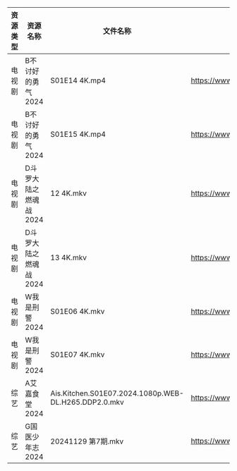 | 资源类型 | 资源名称          | 文件名称                                                 | 分享链接                                 | 更新时间                |
| ---- | ------------- | ---------------------------------------------------- | ------------------------------------ | ------------------- |
| 电视剧  | B不讨好的勇气2024   | S01E14 4K.mp4                                        | https://www.alipan.com/s/AzTyJxUKR5W | 2024-11-30 00:05:04 |
| 电视剧  | B不讨好的勇气2024   | S01E15 4K.mp4                                        | https://www.alipan.com/s/AzTyJxUKR5W | 2024-11-30 00:05:03 |
| 电视剧  | D斗罗大陆之燃魂战2024 | 12 4K.mkv                                            | https://www.alipan.com/s/WhimePMapd8 | 2024-11-30 08:05:26 |
| 电视剧  | D斗罗大陆之燃魂战2024 | 13 4K.mkv                                            | https://www.alipan.com/s/WhimePMapd8 | 2024-11-30 08:05:26 |
| 电视剧  | W我是刑警2024     | S01E06 4K.mkv                                        | https://www.alipan.com/s/X4iHvkfzxYG | 2024-11-30 00:06:32 |
| 电视剧  | W我是刑警2024     | S01E07 4K.mkv                                        | https://www.alipan.com/s/X4iHvkfzxYG | 2024-11-30 00:06:32 |
| 综艺   | A艾嘉食堂2024     | Ais.Kitchen.S01E07.2024.1080p.WEB-DL.H265.DDP2.0.mkv | https://www.alipan.com/s/qqA2j1AeyfW | 2024-11-30 00:06:52 |
| 综艺   | G国医少年志2024    | 20241129 第7期.mkv                                     | https://www.alipan.com/s/wkqS6TFhLw8 | 2024-11-30 00:07:00 |
